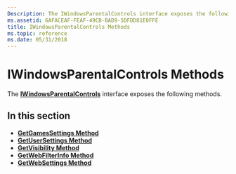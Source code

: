 ```yaml
---
Description: The IWindowsParentalControls interface exposes the following methods.
ms.assetid: 6AFACEAF-FEAF-49CB-BAD9-5DFDD81E0FFE
title: IWindowsParentalControls Methods
ms.topic: reference
ms.date: 05/31/2018
---
```


# IWindowsParentalControls Methods

The [**IWindowsParentalControls**](/windows/desktop/api/Wpcapi/nn-wpcapi-iwindowsparentalcontrols) interface exposes the following methods.

## In this section

-   [**GetGamesSettings Method**](/windows/desktop/api/Wpcapi/nf-wpcapi-iwindowsparentalcontrols-getgamessettings)
-   [**GetUserSettings Method**](https://msdn.microsoft.com/library/ms711705(v=VS.85).aspx)
-   [**GetVisibility Method**](https://msdn.microsoft.com/library/Dd728480(v=VS.85).aspx)
-   [**GetWebFilterInfo Method**](https://msdn.microsoft.com/library/Dd728481(v=VS.85).aspx)
-   [**GetWebSettings Method**](https://msdn.microsoft.com/library/ms711916(v=VS.85).aspx)

 

 



